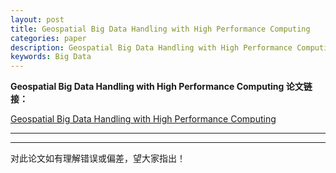 ```yaml
---
layout: post
title: Geospatial Big Data Handling with High Performance Computing
categories: paper
description: Geospatial Big Data Handling with High Performance Computing 翻译与理解
keywords: Big Data
---
```


**Geospatial Big Data Handling with High Performance Computing 论文链接：**

[Geospatial Big Data Handling with High Performance Computing](/pdfs/GeospatialBigDataHandlingWithHighPerformanceComputing.pdf)

------------------------------


------------------------------------

对此论文如有理解错误或偏差，望大家指出！
